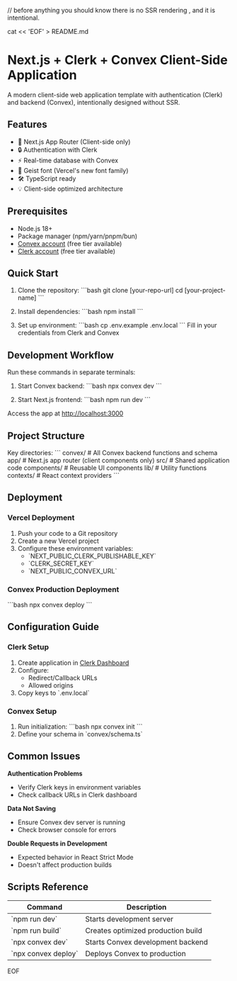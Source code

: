 // before anything you should know there is no SSR rendering , and it is intentional.

cat << 'EOF' > README.md
# Next.js + Clerk + Convex Client-Side Application

A modern client-side web application template with authentication (Clerk) and backend (Convex), intentionally designed without SSR.

## Features

- 🚀 Next.js App Router (Client-side only)
- 🔒 Authentication with Clerk
- ⚡ Real-time database with Convex
- 🎨 Geist font (Vercel's new font family)
- 🛠 TypeScript ready
- 💡 Client-side optimized architecture

## Prerequisites

- Node.js 18+
- Package manager (npm/yarn/pnpm/bun)
- [Convex account](https://convex.dev) (free tier available)
- [Clerk account](https://clerk.dev) (free tier available)

## Quick Start

1. Clone the repository:
   \`\`\`bash
   git clone [your-repo-url]
   cd [your-project-name]
   \`\`\`

2. Install dependencies:
   \`\`\`bash
   npm install
   \`\`\`

3. Set up environment:
   \`\`\`bash
   cp .env.example .env.local
   \`\`\`
   Fill in your credentials from Clerk and Convex

## Development Workflow

Run these commands in separate terminals:

1. Start Convex backend:
   \`\`\`bash
   npx convex dev
   \`\`\`

2. Start Next.js frontend:
   \`\`\`bash
   npm run dev
   \`\`\`

Access the app at [http://localhost:3000](http://localhost:3000)

## Project Structure

Key directories:
\`\`\`
convex/        # All Convex backend functions and schema
app/           # Next.js app router (client components only)
src/           # Shared application code
  components/  # Reusable UI components
  lib/         # Utility functions
  contexts/    # React context providers
\`\`\`

## Deployment

### Vercel Deployment

1. Push your code to a Git repository
2. Create a new Vercel project
3. Configure these environment variables:
   - \`NEXT_PUBLIC_CLERK_PUBLISHABLE_KEY\`
   - \`CLERK_SECRET_KEY\`
   - \`NEXT_PUBLIC_CONVEX_URL\`

### Convex Production Deployment
\`\`\`bash
npx convex deploy
\`\`\`

## Configuration Guide

### Clerk Setup
1. Create application in [Clerk Dashboard](https://dashboard.clerk.dev)
2. Configure:
   - Redirect/Callback URLs
   - Allowed origins
3. Copy keys to \`.env.local\`

### Convex Setup
1. Run initialization:
   \`\`\`bash
   npx convex init
   \`\`\`
2. Define your schema in \`convex/schema.ts\`

## Common Issues

**Authentication Problems**
- Verify Clerk keys in environment variables
- Check callback URLs in Clerk dashboard

**Data Not Saving**
- Ensure Convex dev server is running
- Check browser console for errors

**Double Requests in Development**
- Expected behavior in React Strict Mode
- Doesn't affect production builds

## Scripts Reference

| Command               | Description                          |
|-----------------------|--------------------------------------|
| \`npm run dev\`         | Starts development server           |
| \`npm run build\`       | Creates optimized production build  |
| \`npx convex dev\`      | Starts Convex development backend   |
| \`npx convex deploy\`   | Deploys Convex to production        |
EOF